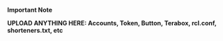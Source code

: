 **Important Note**

**UPLOAD ANYTHING HERE: Accounts, Token, Button, Terabox, rcl.conf, shorteners.txt, etc**
